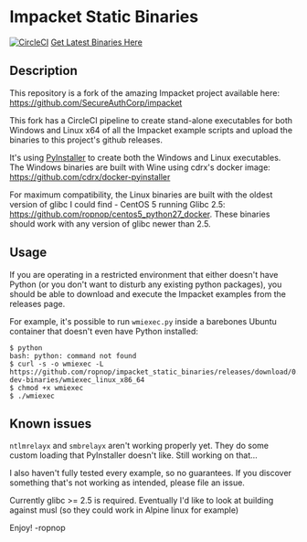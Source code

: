 # Impacket Static Binaries
[![CircleCI](https://circleci.com/gh/ropnop/impacket_static_binaries.svg?style=svg)](https://circleci.com/gh/ropnop/impacket_static_binaries)   [Get Latest Binaries Here](https://github.com/ropnop/impacket_static_binaries/releases/latest)

## Description
This repository is a fork of the amazing Impacket project available here: https://github.com/SecureAuthCorp/impacket

This fork has a CircleCI pipeline to create stand-alone executables for both Windows and Linux x64 of all the Impacket example scripts and upload the binaries to this project's github releases.

It's using [PyInstaller](http://www.pyinstaller.org/) to create both the Windows and Linux executables. The Windows binaries are built with Wine using cdrx's docker image: https://github.com/cdrx/docker-pyinstaller

For maximum compatibility, the Linux binaries are built with the oldest version of glibc I could find - CentOS 5 running Glibc 2.5: https://github.com/ropnop/centos5_python27_docker. 
These binaries should work with any version of glibc newer than 2.5. 

## Usage
If you are operating in a restricted environment that either doesn't have Python (or you don't want to disturb any existing python packages), you should be able to download and execute the Impacket examples from the releases page.

For example, it's possible to run `wmiexec.py` inside a barebones Ubuntu container that doesn't even have Python installed:

```
$ python
bash: python: command not found
$ curl -s -o wmiexec -L https://github.com/ropnop/impacket_static_binaries/releases/download/0.9.19-dev-binaries/wmiexec_linux_x86_64
$ chmod +x wmiexec
$ ./wmiexec
```

## Known issues
`ntlmrelayx` and `smbrelayx` aren't working properly yet. They do some custom loading that PyInstaller doesn't like. Still working on that...

I also haven't fully tested every example, so no guarantees. If you discover something that's not working as intended, please file an issue.

Currently glibc >= 2.5 is required. Eventually I'd like to look at building against musl (so they could work in Alpine linux for example)

Enjoy!
-ropnop
